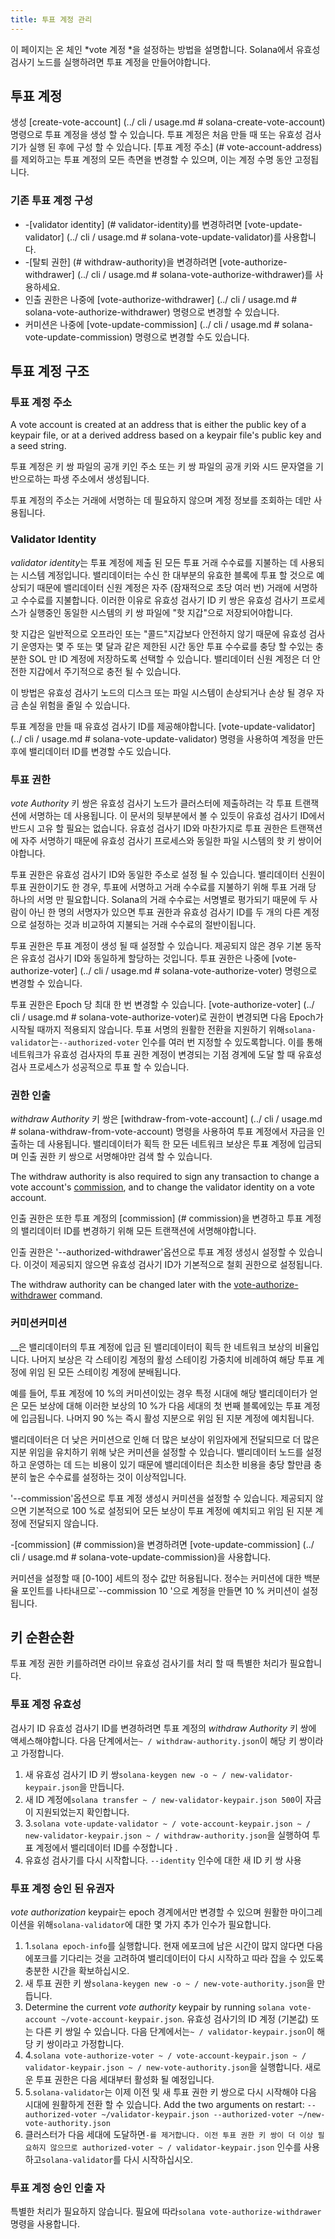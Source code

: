 ```yaml
---
title: 투표 계정 관리
---
```


이 페이지는 온 체인 *vote 계정 *을 설정하는 방법을 설명합니다. Solana에서 유효성 검사기 노드를 실행하려면 투표 계정을 만들어야합니다.

## 투표 계정

생성 \[create-vote-account\] (../ cli / usage.md # solana-create-vote-account) 명령으로 투표 계정을 생성 할 수 있습니다. 투표 계정은 처음 만들 때 또는 유효성 검사기가 실행 된 후에 구성 할 수 있습니다. \[투표 계정 주소\] (# vote-account-address)를 제외하고는 투표 계정의 모든 측면을 변경할 수 있으며, 이는 계정 수명 동안 고정됩니다.

### 기존 투표 계정 구성

- -\[validator identity\] (# validator-identity)를 변경하려면 \[vote-update-validator\] (../ cli / usage.md # solana-vote-update-validator)를 사용합니다.
- -\[탈퇴 권한\] (# withdraw-authority)을 변경하려면 \[vote-authorize-withdrawer\] (../ cli / usage.md # solana-vote-authorize-withdrawer)를 사용하세요.
- 인출 권한은 나중에 \[vote-authorize-withdrawer\] (../ cli / usage.md # solana-vote-authorize-withdrawer) 명령으로 변경할 수 있습니다.
- 커미션은 나중에 \[vote-update-commission\] (../ cli / usage.md # solana-vote-update-commission) 명령으로 변경할 수도 있습니다.

## 투표 계정 구조

### 투표 계정 주소

A vote account is created at an address that is either the public key of a keypair file, or at a derived address based on a keypair file's public key and a seed string.

투표 계정은 키 쌍 파일의 공개 키인 주소 또는 키 쌍 ​​파일의 공개 키와 시드 문자열을 기반으로하는 파생 주소에서 생성됩니다.

투표 계정의 주소는 거래에 서명하는 데 필요하지 않으며 계정 정보를 조회하는 데만 사용됩니다.

### Validator Identity

*validator identity*는 투표 계정에 제출 된 모든 투표 거래 수수료를 지불하는 데 사용되는 시스템 계정입니다. 밸리데이터는 수신 한 대부분의 유효한 블록에 투표 할 것으로 예상되기 때문에 밸리데이터 신원 계정은 자주 (잠재적으로 초당 여러 번) 거래에 서명하고 수수료를 지불합니다. 이러한 이유로 유효성 검사기 ID 키 쌍은 유효성 검사기 프로세스가 실행중인 동일한 시스템의 키 쌍 파일에 "핫 지갑"으로 저장되어야합니다.

핫 지갑은 일반적으로 오프라인 또는 "콜드"지갑보다 안전하지 않기 때문에 유효성 검사기 운영자는 몇 주 또는 몇 달과 같은 제한된 시간 동안 투표 수수료를 충당 할 수있는 충분한 SOL 만 ID 계정에 저장하도록 선택할 수 있습니다. 밸리데이터 신원 계정은 더 안전한 지갑에서 주기적으로 충전 될 수 있습니다.

이 방법은 유효성 검사기 노드의 디스크 또는 파일 시스템이 손상되거나 손상 될 경우 자금 손실 위험을 줄일 수 있습니다.

투표 계정을 만들 때 유효성 검사기 ID를 제공해야합니다. \[vote-update-validator\] (../ cli / usage.md # solana-vote-update-validator) 명령을 사용하여 계정을 만든 후에 밸리데이터 ID를 변경할 수도 있습니다.

### 투표 권한

_vote Authority_ 키 쌍은 유효성 검사기 노드가 클러스터에 제출하려는 각 투표 트랜잭션에 서명하는 데 사용됩니다. 이 문서의 뒷부분에서 볼 수 있듯이 유효성 검사기 ID에서 반드시 고유 할 필요는 없습니다. 유효성 검사기 ID와 마찬가지로 투표 권한은 트랜잭션에 자주 서명하기 때문에 유효성 검사기 프로세스와 동일한 파일 시스템의 핫 키 쌍이어야합니다.

투표 권한은 유효성 검사기 ID와 동일한 주소로 설정 될 수 있습니다. 밸리데이터 신원이 투표 권한이기도 한 경우, 투표에 서명하고 거래 수수료를 지불하기 위해 투표 거래 당 하나의 서명 만 필요합니다. Solana의 거래 수수료는 서명별로 평가되기 때문에 두 사람이 아닌 한 명의 서명자가 있으면 투표 권한과 유효성 검사기 ID를 두 개의 다른 계정으로 설정하는 것과 비교하여 지불되는 거래 수수료의 절반이됩니다.

투표 권한은 투표 계정이 생성 될 때 설정할 수 있습니다. 제공되지 않은 경우 기본 동작은 유효성 검사기 ID와 동일하게 할당하는 것입니다. 투표 권한은 나중에 \[vote-authorize-voter\] (../ cli / usage.md # solana-vote-authorize-voter) 명령으로 변경할 수 있습니다.

투표 권한은 Epoch 당 최대 한 번 변경할 수 있습니다. \[vote-authorize-voter\] (../ cli / usage.md # solana-vote-authorize-voter)로 권한이 변경되면 다음 Epoch가 시작될 때까지 적용되지 않습니다. 투표 서명의 원활한 전환을 지원하기 위해`solana-validator`는`--authorized-voter` 인수를 여러 번 지정할 수 있도록합니다. 이를 통해 네트워크가 유효성 검사자의 투표 권한 계정이 변경되는 기점 경계에 도달 할 때 유효성 검사 프로세스가 성공적으로 투표 할 수 있습니다.

### 권한 인출

_withdraw Authority_ 키 쌍은 \[withdraw-from-vote-account\] (../ cli / usage.md # solana-withdraw-from-vote-account) 명령을 사용하여 투표 계정에서 자금을 인출하는 데 사용됩니다. 밸리데이터가 획득 한 모든 네트워크 보상은 투표 계정에 입금되며 인출 권한 키 쌍으로 서명해야만 검색 할 수 있습니다.

The withdraw authority is also required to sign any transaction to change a vote account's [commission](#commission), and to change the validator identity on a vote account.

인출 권한은 또한 투표 계정의 \[commission\] (# commission)을 변경하고 투표 계정의 밸리데이터 ID를 변경하기 위해 모든 트랜잭션에 서명해야합니다.

인출 권한은 '--authorized-withdrawer'옵션으로 투표 계정 생성시 설정할 수 있습니다. 이것이 제공되지 않으면 유효성 검사기 ID가 기본적으로 철회 권한으로 설정됩니다.

The withdraw authority can be changed later with the [vote-authorize-withdrawer](../cli/usage.md#solana-vote-authorize-withdrawer) command.

### 커미션커미션

\_\_은 밸리데이터의 투표 계정에 입금 된 밸리데이터이 획득 한 네트워크 보상의 비율입니다. 나머지 보상은 각 스테이킹 계정의 활성 스테이킹 가중치에 비례하여 해당 투표 계정에 위임 된 모든 스테이킹 계정에 분배됩니다.

예를 들어, 투표 계정에 10 %의 커미션이있는 경우 특정 시대에 해당 밸리데이터가 얻은 모든 보상에 대해 이러한 보상의 10 %가 다음 세대의 첫 번째 블록에있는 투표 계정에 입금됩니다. 나머지 90 %는 즉시 활성 지분으로 위임 된 지분 계정에 예치됩니다.

밸리데이터은 더 낮은 커미션으로 인해 더 많은 보상이 위임자에게 전달되므로 더 많은 지분 위임을 유치하기 위해 낮은 커미션을 설정할 수 있습니다. 밸리데이터 노드를 설정하고 운영하는 데 드는 비용이 있기 때문에 밸리데이터은 최소한 비용을 충당 할만큼 충분히 높은 수수료를 설정하는 것이 이상적입니다.

'--commission'옵션으로 투표 계정 생성시 커미션을 설정할 수 있습니다. 제공되지 않으면 기본적으로 100 %로 설정되어 모든 보상이 투표 계정에 예치되고 위임 된 지분 계정에 전달되지 않습니다.

-\[commission\] (# commission)을 변경하려면 \[vote-update-commission\] (../ cli / usage.md # solana-vote-update-commission)을 사용합니다.

커미션을 설정할 때 [0-100] 세트의 정수 값만 허용됩니다. 정수는 커미션에 대한 백분율 포인트를 나타내므로`--commission 10 '으로 계정을 만들면 10 % 커미션이 설정됩니다.

## 키 순환순환

투표 계정 권한 키를하려면 라이브 유효성 검사기를 처리 할 때 특별한 처리가 필요합니다.

### 투표 계정 유효성

검사기 ID 유효성 검사기 ID를 변경하려면 투표 계정의 _withdraw Authority_ 키 쌍에 액세스해야합니다. 다음 단계에서는`~ / withdraw-authority.json`이 해당 키 쌍이라고 가정합니다.

1. 새 유효성 검사기 ID 키 쌍`solana-keygen new -o ~ / new-validator-keypair.json`을 만듭니다.
2. 새 ID 계정에`solana transfer ~ / new-validator-keypair.json 500`이 자금이 지원되었는지 확인합니다.
3. 3.`solana vote-update-validator ~ / vote-account-keypair.json ~ / new-validator-keypair.json ~ / withdraw-authority.json`을 실행하여 투표 계정에서 밸리데이터 ID를 수정합니다 .
4. 유효성 검사기를 다시 시작합니다. `--identity` 인수에 대한 새 ID 키 쌍 사용

### 투표 계정 승인 된 유권자

_vote authorization_ keypair는 epoch 경계에서만 변경할 수 있으며 원활한 마이그레이션을 위해`solana-validator`에 대한 몇 가지 추가 인수가 필요합니다.

1. 1.`solana epoch-info`를 실행합니다. 현재 에포크에 남은 시간이 많지 않다면 다음 에포크를 기다리는 것을 고려하여 밸리데이터이 다시 시작하고 따라 잡을 수 있도록 충분한 시간을 확보하십시오.
2. 새 투표 권한 키 쌍`solana-keygen new -o ~ / new-vote-authority.json`을 만듭니다.
3. Determine the current _vote authority_ keypair by running `solana vote-account ~/vote-account-keypair.json`. 유효성 검사기의 ID 계정 (기본값) 또는 다른 키 쌍일 수 있습니다. 다음 단계에서는`~ / validator-keypair.json`이 해당 키 쌍이라고 가정합니다.
4. 4.`solana vote-authorize-voter ~ / vote-account-keypair.json ~ / validator-keypair.json ~ / new-vote-authority.json`을 실행합니다. 새로운 투표 권한은 다음 세대부터 활성화 될 예정입니다.
5. 5.`solana-validator`는 이제 이전 및 새 투표 권한 키 쌍으로 다시 시작해야 다음 시대에 원활하게 전환 할 수 있습니다. Add the two arguments on restart: `--authorized-voter ~/validator-keypair.json --authorized-voter ~/new-vote-authority.json`
6. 클러스터가 다음 세대에 도달하면`-를 제거합니다. 이전 투표 권한 키 쌍이 더 이상 필요하지 않으므로 authorized-voter ~ / validator-keypair.json` 인수를 사용하고`solana-validator`를 다시 시작하십시오.

### 투표 계정 승인 인출 자

특별한 처리가 필요하지 않습니다. 필요에 따라`solana vote-authorize-withdrawer` 명령을 사용합니다.
